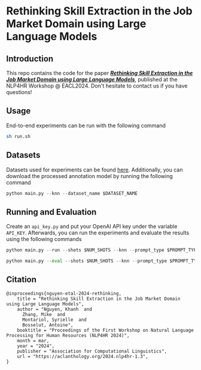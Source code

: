 # Rethinking Skill Extraction in the Job Market Domain using Large Language Models

## Introduction
This repo contains the code for the paper [***Rethinking Skill Extraction in the Job Market Domain using Large Language Models***](https://aclanthology.org/2024.nlp4hr-1.3/), published at the NLP4HR Workshop @ EACL2024.
Don't hesitate to contact us if you have questions!

## Usage
End-to-end experiments can be run with the following command
```bash
sh run.sh
```

## Datasets
Datasets used for experiments can be found [here](https://huggingface.co/jjzha). Additionally, you can download the processed annotation model by running the following command
```python
python main.py --knn --dataset_name $DATASET_NAME
```

## Running and Evaluation
Create an `api_key.py` and put your OpenAI API key under the variable `API_KEY`. Afterwards, you can run the experiments and evaluate the results using the following commands
```python
python main.py --run --shots $NUM_SHOTS --knn --prompt_type $PROMPT_TYPE [--start_from_saved] [--exclude_empty] [--positive_only] --dataset_name $DATASET_NAME --model $MODEL

python main.py --eval --shots $NUM_SHOTS --knn --prompt_type $PROMPT_TYPE --dataset_name $DATASET_NAME --model $MODEL
```
## Citation
```
@inproceedings{nguyen-etal-2024-rethinking,
    title = "Rethinking Skill Extraction in the Job Market Domain using Large Language Models",
    author = "Nguyen, Khanh  and
      Zhang, Mike  and
      Montariol, Syrielle  and
      Bosselut, Antoine",
    booktitle = "Proceedings of the First Workshop on Natural Language Processing for Human Resources (NLP4HR 2024)",
    month = mar,
    year = "2024",
    publisher = "Association for Computational Linguistics",
    url = "https://aclanthology.org/2024.nlp4hr-1.3",
}
```
